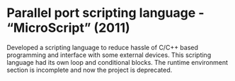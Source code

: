 # Parallel port scripting language - “MicroScript” (2011)

Developed a scripting language to reduce hassle of C/C++ based programming and interface with some external devices. This scripting language had its own loop and conditional blocks. The runtime environment section is incomplete and now the project is deprecated.
